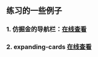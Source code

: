 ## 练习的一些例子
### 1. 仿掘金的导航栏：[在线查看](https://forevehg.github.io/Js-Demo/juejin-nav/index.html)
### 2. expanding-cards [在线查看](https://forevehg.github.io/Js-Demo/expanding-cards/index.html)
